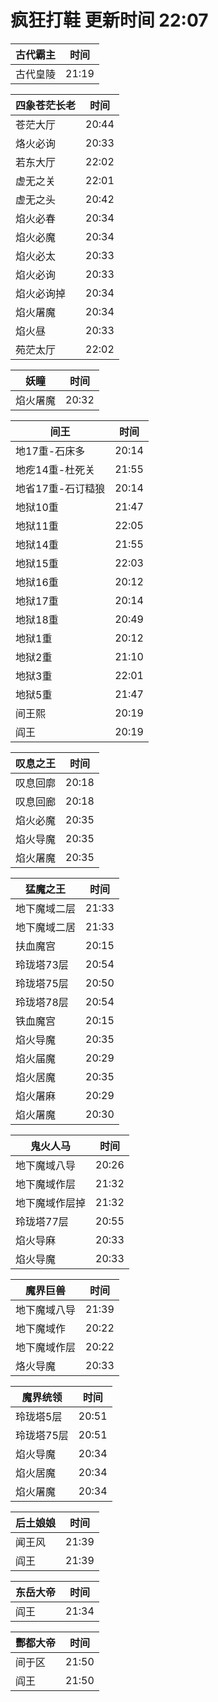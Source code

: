 # 疯狂打鞋 更新时间 22:07

| 古代霸主   | 时间    |
|--------|-------|
| 古代皇陵 | 21:19 |

| 四象苍茫长老   | 时间    |
|--------|-------|
| 苍茫大厅 | 20:44 |
| 烙火必询 | 20:33 |
| 若东大厅 | 22:02 |
| 虚无之关 | 22:01 |
| 虚无之头 | 20:42 |
| 焰火必春 | 20:34 |
| 焰火必魔 | 20:34 |
| 焰火必太 | 20:33 |
| 焰火必询 | 20:33 |
| 焰火必询掉 | 20:34 |
| 焰火屠魔 | 20:34 |
| 焰火昼 | 20:33 |
| 苑茫太厅 | 22:02 |

| 妖瞳   | 时间    |
|--------|-------|
| 焰火屠魔 | 20:32 |

| 间王   | 时间    |
|--------|-------|
| 地17重-石床多 | 20:14 |
| 地疙14重-杜死关 | 21:55 |
| 地省17重-石订糙狼 | 20:14 |
| 地狱10重 | 21:47 |
| 地狱11重 | 22:05 |
| 地狱14重 | 21:55 |
| 地狱15重 | 22:03 |
| 地狱16重 | 20:12 |
| 地狱17重 | 20:14 |
| 地狱18重 | 20:49 |
| 地狱1重 | 20:12 |
| 地狱2重 | 21:10 |
| 地狱3重 | 22:01 |
| 地狱5重 | 21:47 |
| 间王熙 | 20:19 |
| 阎王 | 20:19 |

| 叹息之王   | 时间    |
|--------|-------|
| 叹息回廓 | 20:18 |
| 叹息回廊 | 20:18 |
| 焰火必魔 | 20:35 |
| 焰火导魔 | 20:35 |
| 焰火屠魔 | 20:35 |

| 猛魔之王   | 时间    |
|--------|-------|
| 地下魔域二层 | 21:33 |
| 地下魔域二居 | 21:33 |
| 扶血魔宫 | 20:15 |
| 玲珑塔73层 | 20:54 |
| 玲珑塔75层 | 20:50 |
| 玲珑塔78层 | 20:54 |
| 铁血魔宫 | 20:15 |
| 焰火导魔 | 20:35 |
| 焰火届魔 | 20:29 |
| 焰火居魔 | 20:35 |
| 焰火屠麻 | 20:29 |
| 焰火屠魔 | 20:30 |

| 鬼火人马   | 时间    |
|--------|-------|
| 地下魔域八导 | 20:26 |
| 地下魔域作层 | 21:32 |
| 地下魔域作层掉 | 21:32 |
| 玲珑塔77层 | 20:55 |
| 焰火导麻 | 20:33 |
| 焰火导魔 | 20:33 |

| 魔界巨兽   | 时间    |
|--------|-------|
| 地下魔域八导 | 21:39 |
| 地下魔域作 | 20:22 |
| 地下魔域作层 | 20:22 |
| 烙火导魔 | 20:33 |

| 魔界统领   | 时间    |
|--------|-------|
| 玲珑塔5层 | 20:51 |
| 玲珑塔75层 | 20:51 |
| 焰火导魔 | 20:34 |
| 焰火居魔 | 20:34 |
| 焰火屠魔 | 20:34 |

| 后土娘娘   | 时间    |
|--------|-------|
| 闻王风 | 21:39 |
| 阎王 | 21:39 |

| 东岳大帝   | 时间    |
|--------|-------|
| 阎王 | 21:34 |

| 酆都大帝   | 时间    |
|--------|-------|
| 间于区 | 21:50 |
| 阎王 | 21:50 |
